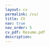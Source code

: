 ```yaml
---
layout: cv
permalink: /cv/
title: CV
nav: true
nav_order: 5
cv_pdf: Resume.pdf
description: 
---
```

